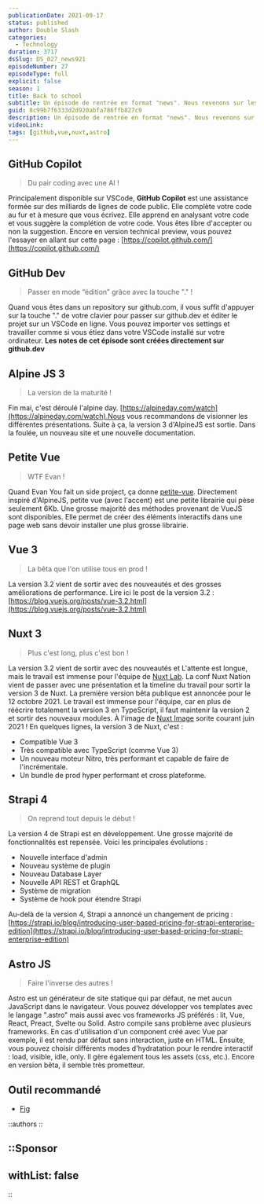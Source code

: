 ```yaml
---
publicationDate: 2021-09-17
status: published
author: Double Slash
categories:
  - Technology
duration: 3717
dsSlug: DS_027_news921
episodeNumber: 27
episodeType: full
explicit: false
season: 1
title: Back to school
subtitle: Un épisode de rentrée en format "news". Nous revenons sur les annonces qui ont eu lieu durant l'été 2021.
guid: 8c99b7f6333d2d920abfa786ffb827c9
description: Un épisode de rentrée en format "news". Nous revenons sur les annonces qui ont eu lieu durant l'été 2021.
videoLink:
tags: [github,vue,nuxt,astro]
---
```


## GitHub Copilot

> Du pair coding avec une AI !

Principalement disponible sur VSCode, **GitHub Copilot** est une assistance formée sur des milliards de lignes de code public. Elle complète votre code au fur et à mesure que vous écrivez.
Elle apprend en analysant votre code et vous suggère la complétion de votre code. Vous êtes libre d'accepter ou non la suggestion.
Encore en version technical preview, vous pouvez l'essayer en allant sur cette page : [https://copilot.github.com/](https://copilot.github.com/)

## GitHub Dev

> Passer en mode “édition” grâce avec la touche "." !

Quand vous êtes dans un repository sur github.com, il vous suffit d'appuyer sur la touche "." de votre clavier pour passer sur github.dev et éditer le projet sur un VSCode en ligne.
Vous pouvez importer vos settings et travailler comme si vous étiez dans votre VSCode installé sur votre ordinateur.
**Les notes de cet épisode sont créées directement sur github.dev**

## Alpine JS 3

> La version de la maturité !

Fin mai, c'est déroulé l'alpine day. [https://alpineday.com/watch](https://alpineday.com/watch).Nous vous recommandons de visionner les différentes présentations.
Suite à ça, la version 3 d'AlpineJS est sortie. Dans la foulée, un nouveau site et une nouvelle documentation.

## Petite Vue

> WTF Evan !

Quand Evan You fait un side project, ça donne [petite-vue](https://github.com/vuejs/petite-vue).
Directement inspiré d'AlpineJS, petite vue (avec l'accent) est une petite librairie qui pèse seulement 6Kb.
Une grosse majorité des méthodes provenant de VueJS sont disponibles. Elle permet de créer des éléments interactifs dans une page web sans devoir installer une plus grosse librairie.

## Vue 3

> La bêta que l'on utilise tous en prod !

La version 3.2 vient de sortir avec des nouveautés et des grosses améliorations de performance.
Lire ici le post de la version 3.2 : [https://blog.vuejs.org/posts/vue-3.2.html](https://blog.vuejs.org/posts/vue-3.2.html)

## Nuxt 3

> Plus c'est long, plus c'est bon !

La version 3.2 vient de sortir avec des nouveautés et L'attente est longue, mais le travail est immense pour l'équipe de [Nuxt Lab](https://github.com/nuxtlabs).
La conf Nuxt Nation vient de passer avec une présentation et la timeline du travail pour sortir la version 3 de Nuxt.
La première version bêta publique est annoncée pour le 12 octobre 2021.
Le travail est immense pour l'équipe, car en plus de réécrire totalement la version 3 en TypeScript, il faut maintenir la version 2 et sortir des nouveaux modules. À l'image de [Nuxt Image](https://image.nuxtjs.org/) sorite courant juin 2021 !
En quelques lignes, la version 3 de Nuxt, c'est :

- Compatible Vue 3
- Très compatible avec TypeScript (comme Vue 3)
- Un nouveau moteur Nitro, très performant et capable de faire de l'incrémentale.
- Un bundle de prod hyper performant et cross plateforme.

## Strapi 4

> On reprend tout depuis le début !

La version 4 de Strapi est en développement. Une grosse majorité de fonctionnalités est repensée.
Voici les principales évolutions :

- Nouvelle interface d'admin
- Nouveau système de plugin
- Nouveau Database Layer
- Nouvelle API REST et GraphQL
- Système de migration
- Système de hook pour étendre Strapi

Au-delà de la version 4, Strapi a annoncé un changement de pricing :
[https://strapi.io/blog/introducing-user-based-pricing-for-strapi-enterprise-edition](https://strapi.io/blog/introducing-user-based-pricing-for-strapi-enterprise-edition)

## Astro JS

> Faire l'inverse des autres !

Astro est un générateur de site statique qui par défaut, ne met aucun JavaScript dans le navigateur.
Vous pouvez développer vos templates avec le langage ".astro" mais aussi avec vos frameworks JS préférés : lit, Vue, React, Preact, Svelte ou Solid. Astro compile sans problème avec plusieurs frameworks.
En cas d'utilisation d'un component créé avec Vue par exemple, il est rendu par défaut sans interaction, juste en HTML. Ensuite, vous pouvez choisir différents modes d'hydratation pour le rendre interactif : load, visible, idle, only.
Il gère également tous les assets (css, etc.).
Encore en version bêta, il semble très prometteur.

## Outil recommandé

- [Fig](https://fig.io/)

::authors
::

::Sponsor
---
withList: false
---
::
